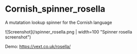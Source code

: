 # Cornish_spinner_rosella
A mutatation lookup spinner for the Cornish language

![Screenshot](/spinner_rosella.png  | width=100 "Spinner rosella screenshot")

Demo: <a href="https://vext.co.uk/rosella/">https://vext.co.uk/rosella/</a>
